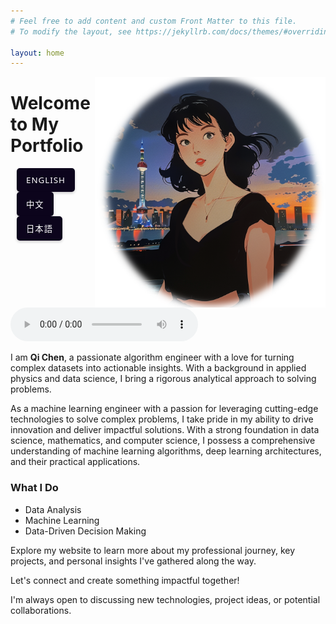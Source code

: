 ```yaml
---
# Feel free to add content and custom Front Matter to this file.
# To modify the layout, see https://jekyllrb.com/docs/themes/#overriding-theme-defaults

layout: home
---
```


<!-- ![Qi Chen](assets/img/IMG_2789.PNG) -->
<img style="float:right" src="/assets/img/IMG_2801.PNG" width="369"/>

# Welcome to My Portfolio


<!-- Audio Controls -->
<div id="audio-controls">
  <button onclick="switchLanguage('english')">English</button>
  <!-- <button onclick="switchLanguage('spanish')">Español</button> -->
  <button onclick="switchLanguage('chinese')">中文</button>
  <button onclick="switchLanguage('japanese')">日本語</button>
</div>

<!-- Audio Player -->
<audio id="multilingual-audio" controls>
  <source src="/assets/audio/homepage-home.wav" type="audio/wav">
  Your browser does not support the audio element.
</audio>

<script>
function switchLanguage(language) {
  var audioPlayer = document.getElementById('multilingual-audio');
  var basePath = '/assets/audio/homepage-';
  
  switch(language) {
    case 'english':
      audioPlayer.src = basePath + 'english.wav';
      break;
    case 'spanish':
      audioPlayer.src = basePath + 'spanish.wav';
      break;
    case 'chinese':
      audioPlayer.src = basePath + 'chinese.wav';
      break;
    case 'japanese':
      audioPlayer.src = basePath + 'japanese.wav';
      break;
    default:
      // Default to English if something goes wrong
      audioPlayer.src = basePath + 'english.wav';
  }
  
  // Reload and play the new audio file
  audioPlayer.load();
  audioPlayer.play();
}
</script>

<style>
  #audio-controls button {
  cursor: pointer;
  padding: 10px 15px;
  margin: 0 10px;
  background-color: #0c041c; /* A bright, modern blue */
  border: none;
  border-radius: 5px;
  color: white; /* White text on a blue background */
  font-family: 'Segoe UI', Tahoma, Geneva, Verdana, sans-serif;
  text-transform: uppercase; /* Makes the button text uppercase */
  letter-spacing: 1px; /* Increases spacing between letters for a modern look */
  box-shadow: 0 2px 4px rgba(0, 0, 0, 0.2); /* Adds a subtle shadow for depth */
  transition: background-color 0.3s, box-shadow 0.3s; /* Smooth transitions for hover effects */
}

#audio-controls button:hover, #audio-controls button:focus {
  background-color: #d2a2ea; /* A darker blue on hover/focus for interaction feedback */
  box-shadow: 0 4px 8px rgba(0, 0, 0, 0.3); /* A larger shadow on hover/focus for a "lifting" effect */
  outline: none; /* Removes the outline to keep the design clean */
}

#audio-controls button:active {
  background-color: #69588c; /* Even darker for the active (clicked) state */
  box-shadow: 0 2px 4px rgba(0, 0, 0, 0.2); /* Reverts to a smaller shadow to simulate pressing down */
}
</style>



I am **Qi Chen**, a passionate algorithm engineer with a love for turning complex datasets into actionable insights. With a background in applied physics and data science, I bring a rigorous analytical approach to solving problems.

As a machine learning engineer with a passion for leveraging cutting-edge technologies to solve complex problems, I take pride in my ability to drive innovation and deliver impactful solutions. With a strong foundation in data science, mathematics, and computer science, I possess a comprehensive understanding of machine learning algorithms, deep learning architectures, and their practical applications.

### What I Do
- Data Analysis
- Machine Learning
- Data-Driven Decision Making


Explore my website to learn more about my professional journey, key projects, and personal insights I've gathered along the way. 


Let's connect and create something impactful together!

I'm always open to discussing new technologies, project ideas, or potential collaborations. 
 
